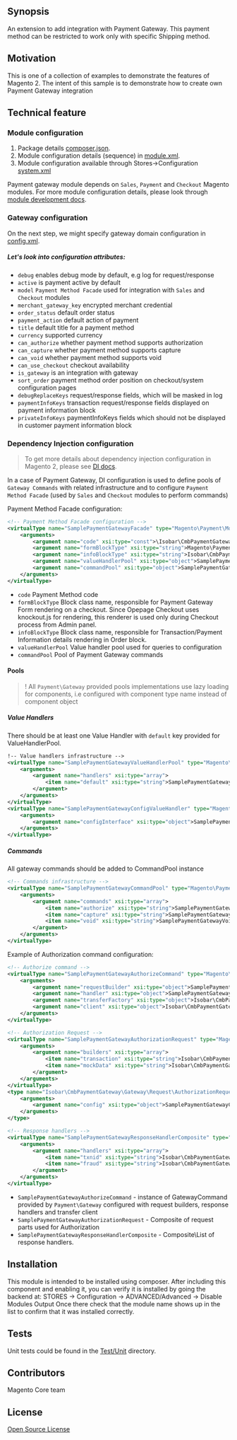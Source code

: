 ## Synopsis
An extension to add integration with Payment Gateway.
This payment method can be restricted to work only with specific Shipping method.

## Motivation
This is one of a collection of examples to demonstrate the features of Magento 2.  The intent of this sample is to demonstrate how to create own Payment Gateway integration

## Technical feature

### Module configuration
1. Package details [composer.json](composer.json).
2. Module configuration details (sequence) in [module.xml](etc/module.xml).
3. Module configuration available through Stores->Configuration [system.xml](etc/adminhtml/system.xml)

Payment gateway module depends on `Sales`, `Payment` and `Checkout` Magento modules.
For more module configuration details, please look through [module development docs](http://devdocs.magento.com/guides/v2.0/extension-dev-guide/module-load-order.html).

### Gateway configuration
On the next step, we might specify gateway domain configuration in [config.xml](etc/config.xml).

##### Let's look into configuration attributes:
 * <code>debug</code> enables debug mode by default, e.g log for request/response
 * <code>active</code> is payment active by default
 * <code>model</code> `Payment Method Facade` used for integration with `Sales` and `Checkout` modules
 * <code>merchant_gateway_key</code> encrypted merchant credential
 * <code>order_status</code> default order status
 * <code>payment_action</code> default action of payment
 * <code>title</code> default title for a payment method
 * <code>currency</code> supported currency
 * <code>can_authorize</code> whether payment method supports authorization
 * <code>can_capture</code> whether payment method supports capture
 * <code>can_void</code> whether payment method supports void
 * <code>can_use_checkout</code> checkout availability
 * <code>is_gateway</code> is an integration with gateway
 * <code>sort_order</code> payment method order position on checkout/system configuration pages
 * <code>debugReplaceKeys</code> request/response fields, which will be masked in log
 * <code>paymentInfoKeys</code> transaction request/response fields displayed on payment information block
 * <code>privateInfoKeys</code> paymentInfoKeys fields which should not be displayed in customer payment information block

### Dependency Injection configuration
> To get more details about dependency injection configuration in Magento 2, please see [DI docs](http://devdocs.magento.com/guides/v2.0/extension-dev-guide/depend-inj.html).

In a case of Payment Gateway, DI configuration is used to define pools of `Gateway Commands` with related infrastructure and to configure `Payment Method Facade` (used by `Sales` and `Checkout` modules to perform commands)

Payment Method Facade configuration:
```xml
<!-- Payment Method Facade configuration -->
<virtualType name="SamplePaymentGatewayFacade" type="Magento\Payment\Model\Method\Adapter">
    <arguments>
        <argument name="code" xsi:type="const">\Isobar\CmbPaymentGateway\Model\Ui\ConfigProvider::CODE</argument>
        <argument name="formBlockType" xsi:type="string">Magento\Payment\Block\Form</argument>
        <argument name="infoBlockType" xsi:type="string">Isobar\CmbPaymentGateway\Block\Info</argument>
        <argument name="valueHandlerPool" xsi:type="object">SamplePaymentGatewayValueHandlerPool</argument>
        <argument name="commandPool" xsi:type="object">SamplePaymentGatewayCommandPool</argument>
    </arguments>
</virtualType>
```
 * <code>code</code> Payment Method code
 * <code>formBlockType</code> Block class name, responsible for Payment Gateway Form rendering on a checkout.
  Since Opepage Checkout uses knockout.js for rendering, this renderer is used only during Checkout process from Admin panel.
 * <code>infoBlockType</code> Block class name, responsible for Transaction/Payment Information details rendering in Order block.
 * <code>valueHandlerPool</code> Value handler pool used for queries to configuration
 * <code>commandPool</code> Pool of Payment Gateway commands


#### Pools
> ! All `Payment\Gateway` provided pools implementations use lazy loading for components, i.e configured with component type name instead of component object

##### Value Handlers
There should be at least one Value Handler with `default` key provided for ValueHandlerPool.

```xml
!-- Value handlers infrastructure -->
<virtualType name="SamplePaymentGatewayValueHandlerPool" type="Magento\Payment\Gateway\Config\ValueHandlerPool">
    <arguments>
        <argument name="handlers" xsi:type="array">
            <item name="default" xsi:type="string">SamplePaymentGatewayConfigValueHandler</item>
        </argument>
    </arguments>
</virtualType>
<virtualType name="SamplePaymentGatewayConfigValueHandler" type="Magento\Payment\Gateway\Config\ConfigValueHandler">
    <arguments>
        <argument name="configInterface" xsi:type="object">SamplePaymentGatewayConfig</argument>
    </arguments>
</virtualType>
```

##### Commands
All gateway commands should be added to CommandPool instance
```xml
<!-- Commands infrastructure -->
<virtualType name="SamplePaymentGatewayCommandPool" type="Magento\Payment\Gateway\Command\CommandPool">
    <arguments>
        <argument name="commands" xsi:type="array">
            <item name="authorize" xsi:type="string">SamplePaymentGatewayAuthorizeCommand</item>
            <item name="capture" xsi:type="string">SamplePaymentGatewayCaptureCommand</item>
            <item name="void" xsi:type="string">SamplePaymentGatewayVoidCommand</item>
        </argument>
    </arguments>
</virtualType>
```

Example of Authorization command configuration:
```xml
<!-- Authorize command -->
<virtualType name="SamplePaymentGatewayAuthorizeCommand" type="Magento\Payment\Gateway\Command\GatewayCommand">
    <arguments>
        <argument name="requestBuilder" xsi:type="object">SamplePaymentGatewayAuthorizationRequest</argument>
        <argument name="handler" xsi:type="object">SamplePaymentGatewayResponseHandlerComposite</argument>
        <argument name="transferFactory" xsi:type="object">Isobar\CmbPaymentGateway\Gateway\Http\TransferFactory</argument>
        <argument name="client" xsi:type="object">Isobar\CmbPaymentGateway\Gateway\Http\Client\ClientMock</argument>
    </arguments>
</virtualType>

<!-- Authorization Request -->
<virtualType name="SamplePaymentGatewayAuthorizationRequest" type="Magento\Payment\Gateway\Request\BuilderComposite">
    <arguments>
        <argument name="builders" xsi:type="array">
            <item name="transaction" xsi:type="string">Isobar\CmbPaymentGateway\Gateway\Request\AuthorizationRequest</item>
            <item name="mockData" xsi:type="string">Isobar\CmbPaymentGateway\Gateway\Request\MockDataRequest</item>
        </argument>
    </arguments>
</virtualType>
<type name="Isobar\CmbPaymentGateway\Gateway\Request\AuthorizationRequest">
    <arguments>
        <argument name="config" xsi:type="object">SamplePaymentGatewayConfig</argument>
    </arguments>
</type>

<!-- Response handlers -->
<virtualType name="SamplePaymentGatewayResponseHandlerComposite" type="Magento\Payment\Gateway\Response\HandlerChain">
    <arguments>
        <argument name="handlers" xsi:type="array">
            <item name="txnid" xsi:type="string">Isobar\CmbPaymentGateway\Gateway\Response\TxnIdHandler</item>
            <item name="fraud" xsi:type="string">Isobar\CmbPaymentGateway\Gateway\Response\FraudHandler</item>
        </argument>
    </arguments>
</virtualType>
```
* `SamplePaymentGatewayAuthorizeCommand` - instance of GatewayCommand provided by `Payment\Gateway` configured with request builders, response handlers and transfer client
* `SamplePaymentGatewayAuthorizationRequest` - Composite of request parts used for Authorization
* `SamplePaymentGatewayResponseHandlerComposite` - Composite\List of response handlers.

## Installation
This module is intended to be installed using composer.  After including this component and enabling it, you can verify it is installed by going the backend at:
STORES -> Configuration -> ADVANCED/Advanced ->  Disable Modules Output
Once there check that the module name shows up in the list to confirm that it was installed correctly.

## Tests
Unit tests could be found in the [Test/Unit](Test/Unit) directory.

## Contributors
Magento Core team

## License
[Open Source License](LICENSE.txt)